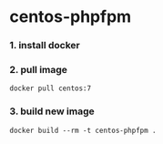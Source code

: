 # centos-phpfpm

### 1. install docker
### 2. pull image
``` docker pull centos:7 ```
### 3. build new image 
``` docker build --rm -t centos-phpfpm . ```

